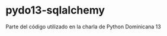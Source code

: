 pydo13-sqlalchemy
=================

Parte del código utilizado en la charla de Python Dominicana 13
